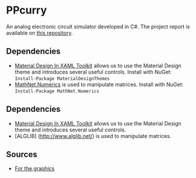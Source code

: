 # PPcurry
An analog electronic circuit simulator developed in C#. The project report is available on [this repository](https://github.com/Fauth/PPcurry-report).

## Dependencies 
* [Material Design In XAML Toolkit](https://github.com/ButchersBoy/MaterialDesignInXamlToolkit) allows us to use the Material Design theme and introduces several useful controls. Install with NuGet: `Install-Package MaterialDesignThemes`
* [MathNet.Numerics](http://www.alglib.net/) is used to manipulate matrices. Install with NuGet: `Install-Package MathNet.Numerics`

## Dependencies 
* [Material Design In XAML Toolkit](https://github.com/ButchersBoy/MaterialDesignInXamlToolkit) allows us to use the Material Design theme and introduces several useful controls.
* [ALGLIB] (http://www.alglib.net/) is used to manipulate matrices.

## Sources 
* [For the graphics](https://commons.wikimedia.org/wiki/File:Gallery_of_SVG_circuit_components.svg)
